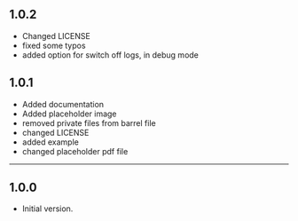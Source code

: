 ## 1.0.2
- Changed LICENSE
- fixed some typos
- added option for switch off logs, in debug mode

## 1.0.1
- Added documentation
- Added placeholder image
- removed private files from barrel file
- changed LICENSE
- added example
- changed placeholder pdf file

---

## 1.0.0
- Initial version.


